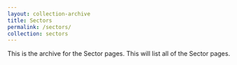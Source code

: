 ```yaml
---
layout: collection-archive
title: Sectors
permalink: /sectors/
collection: sectors
---
```


This is the archive for the Sector pages. This will list all of the Sector pages.
